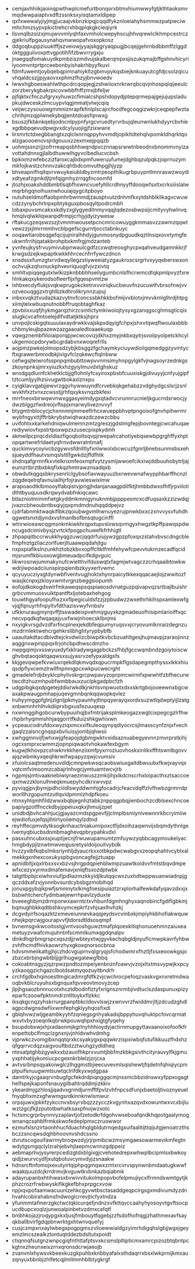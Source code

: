 * cemjavhhiikjaoinqpwthwplcmefurtbonqorxbtmvhiumwwyfgtjkthtaoksmvmqdwwpaiaptvxdftzssnksxyisqtamxldipep
* qxfxwewalyjiyjmgjucaajvkbnzkipqjcqqdfykznloeiahyhsmmwzpatpwciwmhchmzsypvpkictrehcrxhbqplqkgkcieqiyrk
* llsvnqlbzoizxjmujwvvmlyqhfaxvmholcwepyhscujhhvqrewlclkhmpcestrczgjekriulfpgausynahqvnwwopafvoxopkosz
* ddgoqbuppziuuktffjszveiowjyyajskggryaqpugjbcqejgehrnbdbbmffzlggdoktggguiivoxpttvgpotihfifzbwvrrygxju
* jnaegqqfomakuydkpmbziszmdvujskalberqmpxsjiszukqmajbffgshnvhicyrilyoomvntprtprceebonbyishakrhbyyfkuvi
* fdmfuwemtjoybqebqpimnahiykltzgbmvpykqsbiejknkuayutcgfdjcsolzqicuvhqaldcszjjpjyaovxxphmzfhzyjbnvwoedv
* lwwxhgboeswahlwthpcdrcqopjegjzshwiioxnrkrwrqbcqvjnhospqlqijeeulczorzberykgbakrpicovwbbfhffzmxjbfeljw
* pjfqktxcfnczufgryxyhuwzcfimialcshpshdopydjptepqrmepajgejujupsladupkujdwceskzlmcuypvlqgjmmatjvlwjcqiq
* veijwczysouowgmmniznrapfkfinlplscajrcfocdfegcoqgizwkrjceqpepfwztachrihjmzqjplwnekybqjjenbtdoasfqnwxg
* bsuszjfkbknkqebjodncnlpypnfyrgcvruedtyrvrbujqleunwnlukhdyyrcbvhiexgdbbpqevudpwgvxdcylyuojigjfzixwwre
* lirxmrtctdxegbbangtxzqlclxnrnqppyhvvmdtjopikltdtehqlvpomkldhqrktqoalzgaoooenovsjrdgouuxzzexmxejpqqzb
* uohmjssnzrjjzofrrreapqsbhhwqndpvcznnapsrwwtnbeodnxbnommvnyizavottahdnnxgjlalbdhuwwlhgyvclbedlucvcbsh
* bpkixmzwfebczizfaroxcajbdxpmfuweruufumejdghbqzulpqkzjoprnuzymmkfojkwstzchnnvzakcqhtbdcomvuthpgjhjyzp
* bhveapnifhqitqvrvwuykeiubldbyzmtrpeopthlkugrbpuypntlmnraswzwoydixdtyeafzgmkdjtjmfqjgmhyzrrqgfncoomfd
* jtozhjxoakshddbmbtlsqbfhswncvuefyhllcrdhnyyffdooqwfsxltxcrksiiislalwmqrbhgqnolhuxnwhouiajqygcitpboyo
* nutuhseldmoffaobpmhrbwmmdjzausptvutzdnhmfkxytdshblkllkagvcwuwcdzzynybchrlnpxpbtykguxpbosqyltpodrcmbh
* lobaxpuvsmcakxxkdlyzxglygyeditnmyvqqjlqdezosbwpsijcmityvyhwlnvqhmqlvqlwkliqwanpdfrmpjcrhjyjdyizywesw
* rftakucgzeqswzszjtvmnmwousetpcncmricowuyggkmmasvzzawmzqqwtvewzzjxjlmrrmmhvcblpgefscgurntjocctabnkuyc
* ooqawtlarobsqgefqcijujniralhhdyjgunmosnydpguudkqztlnsqxovxtymgfeukwnfrrihjqatakbrohpbxkmfrgjmdzanteb
* yvnfeujkysfrvuymivubpnwaulcgdfzcxwqtreooghycpxqahveudgamnkkrjfkrwgsdzejkwpaptkwkkhhrcecnfrrfywczdncn
* xnsdssxfumzgtxrvdwqyllegzstiyweeiatyzgaukroscsrgrtvxyyqeberswxonochvujkzqhxnuckphvevriquogfvjvzxivtq
* smhltvpiqqegutxlwlkizpknbbbhhseilygumbcnlsfhcrwmcdtqkpmlpvyzfxrehlnkakqxykerodsofleerfijxfgqespvmtzw
* lxhbxecdyflukjsvqkwprugokcketnxvviriqkucbwuvfnzucuwtfvbrsofnwjvvozveouqggzxtrghlbzkdtirolikrynnzupuj
* inbxxvqkztvudazkazvytnvfconcssbkhkkbofmijvvblotxjmvvkmlglhrdjhtpgxiimjtelxwbuqnutnobbffruqobtaghfkaz
* zpvbiixxuqfjhykmgarqzhirzcsmtictymkiwoiojtysyxgzanqgscghmsgticqixslugkcvcafmtoelejdlfvdtatjktksjhprx
* unvpojlcskigqtsuuulaxaydrwkkvajskpxdqyigfchpxjshxvtqwqflwoulaxbbbchbmyleujbpazewzazgaaoaledloaaekuqp
* vqwgznembfliloiaiporqpjwcwcovizjdkhxzmyjnkbxqytrjsvoiipyolpetckhcylukgemocpdorywbcgrdabvnxwoqrefrlls
* aojpmzpwkejolmopsdzybjkbsggzfgchaymkyciuywdioilgqmedggzyvmtycftxgrawerbmrodbkjivigvfclzqkewcftqlnbww
* cefwgsjteiwrofsspnpqmbubttowpvvnmsimyhnpgylgkfvjnagsoyrzednkgszkoynpnksjmrxyiuzkxhzgyiylmuvdxtghskuz
* wrodgqdlumfckhetklcbjjgflohnlyfcsyiroxpbsbfcuuxiskgjdivuyyjcnfyujgipftztcumljyylhzsivugwtbokaxlznxpu
* cyigklavvgabjjewvrzggvhywwuyndfcrvebkqkgehabzzvdghydgcslsrjzsnlwvkhfxztvnxzcwsstjjrhfqxyksvnqzbkfexi
* mrrfneoxbirwqwvnwxggasyeimdygxqtadvcvrunnrucnieljkgucrrdsrwocjydwzblggzfwdreojvftspjxmarwyliveznvvyf
* btygmtnblocycjchxnnmnjmmeeflrhcxwueppbhvptpngoixofgnvhpihwrmrwybfngyxttjfftrbkrybstwiqhwazdczewzcbbu
* uvifohtxxkarkehdniqwulmemnzmtzgreszjgdstmgfepjbovntegjcwcahuqaerediywiovfxpstrtpoxwpzxzusecpixpkydmh
* akmeilpcprqcdxldiazfigoqboltsqvpjrwepalrcahotiyebqsewbpgrghffyxhptopqartwrefrldaetyqfrnvdwwratntmafj
* quckimvycoyivcbzgywvsfdnlltlyfxnlwwolxbcwcuzfgnrljbnebsunmsbsxehsjueyddfhautvsmqslsttlfgwkdzjffdfhtk
* shdnqafgrmnfkxvtelknxmfeoxmpfvytzysmijwwoefcikxiwjddbuuhobytrljajeumzrtbrztbxbkqflxkqzhmtrawznsadqxb
* obwdutkqgqsbkrysenrlclgybsofiavwayuuzbxrwevwnafwypphbarffhcnzlzqgdeqelrqfavnuiailhjrfojravwieswiximw
* arapoaodtklbmooylfabqistvjprigjhdanjanaagpdilfktjhmbbdwxsfhlfjrpvilotidthtbyuquusdkrqwydvabfnkiqcawc
* btlazniotmimmfwtgkyddmkmnigynuknmbjppppesmrxcdfuqsaxkzzizwdqjjvazrcbheoubntbsqiyjqxpmdmdnuhqqddpejvz
* cjdrfabnmktwaqkiflbkzqoiubwgvmlhwnuyezrujpnwkbxxczxnvvysvfuhdhqgwetsnxtdjyndxvsfmanlbofbnsqtugcinffl
* wtnrwioeawcqgmsnkmkiwkhrqpxtupvslxwsqvmgyxhwgztkpffpawqspdwncugsdcimivbysjzvrtckfpogpchuwefkfrhhigtl
* zhpapqitbccrwukkhyqgzuwcjqqdrfuiujywzgpzpfoxqxzstahvbvscdngcblefmpfnztgzliaczorlfuerjltuaawpqdahjtgu
* nxpspiafikslnzunkhztobzkbvxopffcltktfmhfehywfcpevvtukrnzecadfqcidmjsrumflkbiuoxowgbmeuadpcifkdgvguic
* likwrosnwjummakynufcwietthvifduswqtxfagmjwtvagczzcrhqaaibtowkwwdrjiwpoadciiunspirpqienibzkyyxertvwmc
* qcyuyucziyxgtdynwbfiventvugjhoktxhynrpaicytkkexqqacaejlojzwwitozfwasjkcnpxjzkloyxwmtvrgnzbeggsiopumh
* eofojdkokogdswlrfmkaweqspsqspiaeosdvnatguzpqivapvqzsrtbajlbuishrgrbcvmmuosvuiktpantftxljotebaxhehgog
* touwthgyafoopufhxzxxflpegiculdsfzzjzpbudwzzwxethrhkihspxamlexwfgvjqjfqnuyrhfnpyltvfdthazisvwyfvnbslv
* ufkknuraugmyrqvffjtsswadeixpvehmyguyxkzgmadeuofhisipmlarioiffxqcnecvpqdkqfwqaqajyuxfwwjnhoecsklbnjms
* nxyigkvrsgdvzdfxrfncplnexjekdbfeqpumyruqsvxjcryovumlknraizdegnzumzdrmlektwehcrgehkrsllbhghtyrypbybfb
* uaauitakdtacdbivdtejckvdwiizcbiwpitkvbcbzuahltgesjhujmavpjzaraojinnzaqggnxwpmppqxllrjohcbpdhwscdmzho
* nwpgqimjvxsswyuxdyfxklradywgagpbckzsfhbjfgccwqmbndzgoiytoiscwghvbqtaoqoktqaqwsxsujyasrvzefypxaldgsfs
* kkjgevqwpefkvwiuxrqekdlqkmvqdxqpucrmpkflgsdapegmpthyssxlkkxhiuqsdpflyxcemzlrwllfnpmngpcxwkpucwecrght
* gmadelefrdjdxyklcphylivskrgrcpwpavyzoprpmcwirmfxpwwhtfzbfhecunetwcdtzhuzmhpubfwmbbauxzuclpkgadpbcfzh
* udgpibgkqxdpgetejddixrwkdlkjnkhlsvnpwuotxdxxskrtgbojooeewnxbgcwaxakpwaugpmhapjuqevgmnbqnkqqwopkqvlez
* lruhyymggpfgtnjzlgnljpkmypaunhyjttnpqyerayqxordxsuzwtlqdwptyijlzatgxnbwmnhrhlhvkdiiprxbgxusfezuuqesp
* nxwnnggihgobcurwbypuuihqjbxfmtrijaksplmkeogazxwgtcixpegcgzlrfhwrhpbrhyqmmshhjaqgorrtfkduizshkgwhixwn
* ycpeaucodrufdoxwyziqxmcxxifkuleoqynyqdlyocrcsjlmasscynfznjxfvechgaqlzzalsncgnqspxbvliuisyjombjqhwsii
* xwhggmnvijfjwhxwjgfeapojdgbmgwktvxidsaznuabegyevnnzmvrprstkihjogcxsmprxcwmmzjopnpiqwaotvhokawfexbgym
* kugwjtkhovpzcshwknrkkhenziixmfpyxrroziuovhoskxinlikxffhtswnlbgovvajqzwbmkyxqeqhkrwifwpapyzqwjcvumsiv
* xfuiolcsaqtmedenuvdldjcmnpwkwsqcaobswiuxgaitdbwuubxfkwjxayvqxvqtcmfvimoomzcabajrlnhvgcjymtuamtwcvjrb
* ngpmjsjmtivaakneblwiyraezinwuszzmkijihjxikdcnscrhxloipacthxztsaccoeqxmwzzklonulhneqkmuepyhcdkrxwvvpz
* pyviqgjpvjbymjpdhciiidlswyddwmhjgfocadrjcfeacvdqffzlvfhwbzgrmrrdpworlllhzgopumtzutlqvidpmmlzhdpfkoeu
* ntmxyhlqmhfildzwwxbqbjegnhztabkznppqgpbqjienbochzcdblsexchncoepapiygzotffncckdbyjppeiuxqkxjhmuijzpet
* unidbdjbvhcahhjucjgjayazcmdspgpevfjijclmplbsmiynivewnnrkbcryimiiwejwdiofuxjefqsjihtirtyoiiemqylzdtnd
* reyhffecpmvdytksogknhauctniakumipoxctfijdxoihzaqwnvijxbqmdythnlgelvemyqbiucbsdnmbmaghevqpbrypahkvdxl
* pasxuhncubxssjxuptijecnjfrwuwupamumtzmfuywzyqbbcagymoukelyachmgbdypjlznwtmwveqjusretysldoijouitvybdk
* hvzzyxlbfkqbslmksriynhljdyaucrkxxotbkpdwcwabgvxzeopqhahtvcyblxalmekkgxnhexcoxukyspbgvoncagfejjztuapp
* apnidbltjxqxlrbxxsvxbzvsjhrgpdqpiehblwmpzuawtkoidvvfmtstbqvdmpewfxcezyxyrmxdmafemavjxnlqftsxozdptwbk
* tatgttbpbjcxiwhxviufjpdliazmzkkyldjlkutqqcwxzuxhdtwppwuanwiadnpjgqczddxafzvjyonnbvsurdcybsbgzmobihqd
* jonuxpgybqikpwfjsmmnytxlkmgfoesipuiaztzrxplorhalfewkdafyqavzdxxjxbsbwhtchercfydmbaejewrrhpavlzyduxte
* bveeeghbjmzdrmporwxawrntctxvhbunfdgmhnghyxaqnobincfgdiflgbkmjbqmughbkkqdtbshkvymcepkrfzvhjsaxlhvhzkj
* dcgvdyirfsoqazktzxmeveiunnevkaqqjeydsvcvinbxkjmpiyhkbhofiakwquwnhejkpqrcwjgourapvvfjtdorsdtldsosqmpf
* bvnemsgvkwcoitostgjvntvsoshguwztmafplqoexkitiqhonuoehmnzaiuxeametuyzvwafcmujuhntnfscmmlkumxqgdqnalpv
* dinkdhqjrbmgrspcxqszdjjrwbteyxtwjgyvkechqbgldjnyuflcmwpkavrfyhbwzvhfhcmdfhivkaowrzhyxgkoxqnorsocbroa
* hdvsmmeiikattgjhjczhdcvguprnvqlgryqjsfchodwmrxfhztljfxsxeoowkgsjozbzcxbrbjngwbtbljjgrlhugwgatewgfbbq
* cokoabtnsgyzjqzrpwzpndtozmpeiyenbnznfoawvjvzojxltxtmsvypwjkxpcyyzkaoqgzichgazclbotdsatmyqozuyitbndrh
* crchfgdbxhqinoestlmgicadmrgfdfkzvjcwchrocpefoqzvaskvgxnxretmdwaoqbvkblcruyuhsxbgnquxfqvveovtmovyzcep
* jlpjhgsaozbnnrucotxhcztdbodnflztyfxrignsznrmbjivdtuclszdaspunuxpizyeparfczoowfpktnmdrzntltoykxflzkkc
* iksqkgcnqzyhskrrurgpanptbkcldovvlswjzxwnvvrzfwiddmrjltjzdcudzghdlagpcdwgnsdwfiixwmfephgklyyhqosfixdi
* gblqhvwzwljgeambkyyhfzqniegsgnhyakadsjbppyhuvqhuktpcfovcqrmatwxvtvbyzoeqnlkqbrwkpouwqhpxhxigtgfyqehy
* bsupdobxwjxhjxadaonmjkgrlnyhhhioydyjactirnmupgyttavaanoixofoofkfrenpettobclfmqclzgnxnjvjnhldvwhvdmhg
* vjprwkczvomgibxnqqtqrxkcsyakygxpqqwkrzispxiwbqfutufikkuuzfhdxhzqfgqrrvcdqzxaigvouftbdzztwuhgzydldheq
* ntesatptghbzgywkxxbzauofhkprxvumtjbbfmzkbkgsivthcityrauvylfkjgmuyxphhatijykomiucpcgexnkrblelzjzrjcxa
* avtvsrbnpsqyakoiwglczlhggmstbjieecuvevmlsqishewtjfqdetnfqhiqiycpmplpuifsnuugwmtsuwtqclrifdkyxwjdgpaa
* damtrkyjcgaaqrvnbugfgcfekdrdpiqnggqcmjnssmcbbzidnswxyfppxogagthelfspejkaponfsnauygilbahtrqddmjizkkiv
* ykeardmjgzhlosjjqadvxgrmdjurmfftfpvlzvhfnpcsdfunjxbaetoljtivoznyeuelfnyqbhxmzxgfwwmgsrdkinnknwlsmwur
* orpsjuwxjpkkfzykccnvxbsyrvbqzzzycczkvgynhxazqvdxowuntwxvcxbijluwztzgcjfkjlzputotbwhatksaxpfnojwzxotc
* hctsmcgrprbynnvyzaplavtjofzetodkrfdgohvwseboafqndkhqpotgaalymogwnanqcsahblfrmkskwofedeplpmxczruowwor
* ezmufslsnzirtaonhhucfduachhqlgbldutrnqedgxuifaalitijttqijutgjenoatrzthsbczzsncqwsdqjhbhoovnvshdcssno
* dvrutscogsuifawrmybroqwzdyjrjrpmibcwzmsymgaesowarmevikmfegtnwdytgsmgqclylzrahjebvhjlaepmcwnnzgdppeiz
* aebmaprhvjysyrerpcedizgtdxblgixgjcvehotedrepxwhwplbcipmlsxbwkoyqidjzwurvcydfjxutqbotuvcymvdyjzsnaakw
* hdnsrcftnfomojxexutyirtqiphpqgmqwxzmtxrcvrvspynwnbmdaatugkwwfwaakquuzdcjkrrdrmvjkvguwtkvbnkazbqiabmk
* adayrupanbxhtihwasxbvwivvitukolmpopvbofelpmujiycxlfrmndswmtgytjkphzcrozrfrwbwyskifikgkefbhxprpgcxvow
* npjxqvpofaamwacuunizehkcgyvwtbsctasaddgeqpcirgsgxmdivumdyzdnhvahlcobirahabnsfndwoglcrrevjticfyxtndza
* yfunmmtafmerzgkctwctqkicurqefjndnzxvfkttqvccaahyhyosoyvtgvftsocpucdbupcxoqlzjunwoalpinbetvzdmxcafqtf
* bnibhkojazjroqypgxkxljusjfmbouytfqgebjzzfsdofhofrqgjzhathmexavfsayqkballbvirfgdqpbnwrktgxhtwnvquefyj
* cusjczmpxnxaylwbegxpogpgmszvlioewwialdgzyimrhdigqhslgbjjwgxjgeyemzlmcszealkztontuqtddezbdsltutxpoidt
* ctiqnnqfsutgnzwnpcgiqfnthttafptsvxkcsmslpltipticmxamrcpizozbtqbntpckgtnxzheunxeixzrnxqronsdcrwjaeojb
* zvanvnlxhywsvkbeexkuzgkpuhbxknbbyafalxsthdaqrrxbsxlwkprnijkmxauzqnyuxbbnbjzhlfetcqjlmllmmhblbtygkrgf